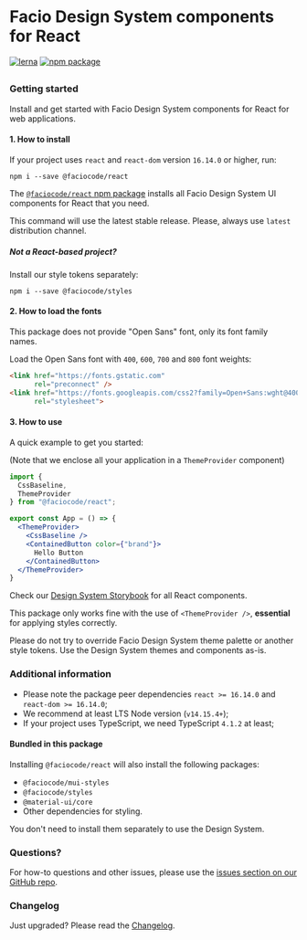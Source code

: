 # Facio Design System components for React

[![lerna](https://img.shields.io/badge/maintained%20with-lerna-cc00ff.svg)](https://lerna.js.org/)
[![npm package](https://img.shields.io/npm/v/@faciocode/react/latest.svg)](https://www.npmjs.com/package/@faciocode/react)

## 

### Getting started

Install and get started with Facio Design System components for React for web applications.

#### 1. How to install

If your project uses `react` and `react-dom` version `16.14.0` or higher, run:

```shell script
npm i --save @faciocode/react
```

The [`@faciocode/react` npm package](https://www.npmjs.com/package/@faciocode/react) installs all Facio Design System UI components for React that you need.

This command will use the latest stable release. Please, always use `latest` distribution channel.

##### Not a React-based project?

Install our style tokens separately:

```shell script
npm i --save @faciocode/styles
```

#### 2. How to load the fonts

This package does not provide "Open Sans" font, only its font family names.

Load the Open Sans font with `400`, `600`, `700` and `800` font weights:

```html
<link href="https://fonts.gstatic.com"
      rel="preconnect" />
<link href="https://fonts.googleapis.com/css2?family=Open+Sans:wght@400;600;700;800&display=swap"
      rel="stylesheet">
```

#### 3. How to use

A quick example to get you started:

(Note that we enclose all your application in a `ThemeProvider` component)

```jsx
import {
  CssBaseline,
  ThemeProvider
} from "@faciocode/react";

export const App = () => {
  <ThemeProvider>
    <CssBaseline />
    <ContainedButton color={"brand"}>
      Hello Button
    </ContainedButton>
  </ThemeProvider>
} 
```

Check our [Design System Storybook](http://storybook.facio.dev/) for all React components.

This package only works fine with the use of `<ThemeProvider />`, **essential** for applying styles correctly.

Please do not try to override Facio Design System theme palette or another style tokens. Use the Design System themes and components as-is.

### Additional information

- Please note the package peer dependencies `react >= 16.14.0` and `react-dom >= 16.14.0`;
- We recommend at least LTS Node version (`v14.15.4+`);
- If your project uses TypeScript, we need TypeScript `4.1.2` at least;

#### Bundled in this package

Installing `@faciocode/react` will also install the following packages:

- `@faciocode/mui-styles`
- `@faciocode/styles`
- `@material-ui/core`
- Other dependencies for styling.

You don't need to install them separately to use the Design System.

### Questions?

For how-to questions and other issues, please use the [issues section on our GitHub repo](https://github.com/faciocode/design/issues).

### Changelog

Just upgraded? Please read the [Changelog](https://github.com/FacioCode/design/blob/main/packages/react/CHANGELOG.md).
